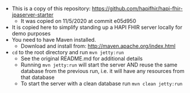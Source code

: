 * This is a copy of this repository: https://github.com/hapifhir/hapi-fhir-jpaserver-starter
  * It was copied on 11/5/2020 at commit e05d950
* It is copied here to simplify standing up a HAPI FHIR server locally for demo purposes
* You need to have Maven installed.
  * Download and install from: http://maven.apache.org/index.html
* `cd` to the root directory and run `mvn jetty:run`
  * See the original README.md for additional details
  * Running `mvn jetty:run` will start the server AND reuse the same database from the previous run, i.e. it will have any resources from that database
  * To start the server with a clean database run `mvn clean jetty:run`
